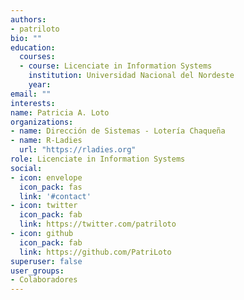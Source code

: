```yaml
---
authors:
- patriloto
bio: ""
education:
  courses:
  - course: Licenciate in Information Systems
    institution: Universidad Nacional del Nordeste 
    year: 
email: ""
interests:
name: Patricia A. Loto
organizations:
- name: Dirección de Sistemas - Lotería Chaqueña
- name: R-Ladies
  url: "https://rladies.org"
role: Licenciate in Information Systems
social:
- icon: envelope
  icon_pack: fas
  link: '#contact'
- icon: twitter
  icon_pack: fab
  link: https://twitter.com/patriloto
- icon: github
  icon_pack: fab
  link: https://github.com/PatriLoto
superuser: false
user_groups:
- Colaboradores
---
```




